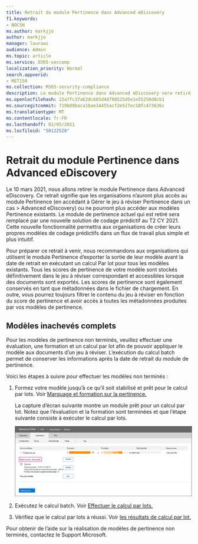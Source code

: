 ```yaml
---
title: Retrait du module Pertinence dans Advanced eDiscovery
f1.keywords:
- NOCSH
ms.author: markjjo
author: markjjo
manager: laurawi
audience: Admin
ms.topic: article
ms.service: O365-seccomp
localization_priority: Normal
search.appverid:
- MET150
ms.collection: M365-security-compliance
description: Le module Pertinence dans Advanced eDiscovery sera retiré le 10 mars 2021. Cet article explique ce qu’il faut faire avant que la pertinence ne soit retirée. Plus précisément, terminez les modèles non terminés en exécutant le calcul Par lot afin de pouvoir conserver les métadonnées du modèle.
ms.openlocfilehash: 22a7fc37a62dc665d4d798525d5e1e55250d0cb1
ms.sourcegitcommit: 719b89baca1bae14455acf2e517ec18fc473636c
ms.translationtype: MT
ms.contentlocale: fr-FR
ms.lasthandoff: 02/05/2021
ms.locfileid: "50122528"
---
```

# <a name="retirement-of-the-relevance-module-in-advanced-ediscovery"></a>Retrait du module Pertinence dans Advanced eDiscovery

Le 10 mars 2021, nous allons retirer le module Pertinence dans Advanced eDiscovery. Ce retrait signifie que les organisations n’auront plus accès au module Pertinence (en accédant à Gérer le jeu à réviser Pertinence dans un cas  >   Advanced eDiscovery) ou ne pourront plus accéder aux modèles Pertinence existants. Le module de pertinence actuel qui est retiré sera remplacé par une nouvelle solution de codage prédictif au T2 CY 2021. Cette nouvelle fonctionnalité permettra aux organisations de créer leurs propres modèles de codage prédictifs dans un flux de travail plus simple et plus intuitif.

Pour préparer ce retrait à venir, nous recommandons aux organisations qui utilisent le module Pertinence d’exporter la sortie de leur modèle avant la date de retrait en exécutant un calcul Par lot pour tous les modèles existants. Tous les scores de pertinence de votre modèle sont stockés définitivement dans le jeu à réviser correspondant et accessibles lorsque des documents sont exportés. Les scores de pertinence sont également conservés en tant que métadonnées dans le fichier de chargement. En outre, vous pourrez toujours filtrer le contenu du jeu à réviser en fonction du score de pertinence et avoir accès à toutes les métadonnées produites par vos modèles de pertinence.

## <a name="complete-unfinished-models"></a>Modèles inachevés complets

Pour les modèles de pertinence non terminés, veuillez effectuer une évaluation, une formation et un calcul par lot afin de pouvoir appliquer le modèle aux documents d’un jeu à réviser. L’exécution du calcul batch permet de conserver les informations après la date de retrait du module de pertinence.

Voici les étapes à suivre pour effectuer les modèles non terminés :

1. Formez votre modèle jusqu’à ce qu’il soit stabilisé et prêt pour le calcul par lots. Voir [Marquage et formation sur la pertinence.](tagging-and-relevance-training-in-advanced-ediscovery.md)

   La capture d’écran suivante montre un module prêt pour un calcul par lot. Notez que l’évaluation et la formation sont terminées et que l’étape suivante consiste à exécuter le calcul par lots.

   ![Capture d’écran du modèle prêt pour le calcul par lots](../media/ReadyForBatchCalculation.png)

2. Exécutez le calcul batch. Voir [Effectuer le calcul par lots.](track-relevance-analysis-in-advanced-ediscovery.md#performing-batch-calculation)

3. Vérifiez que le calcul par lots a réussi. Voir [les résultats de calcul par lot.](track-relevance-analysis-in-advanced-ediscovery.md#batch-calculation-results)

Pour obtenir de l’aide sur la réalisation de modèles de pertinence non terminés, contactez le Support Microsoft.
